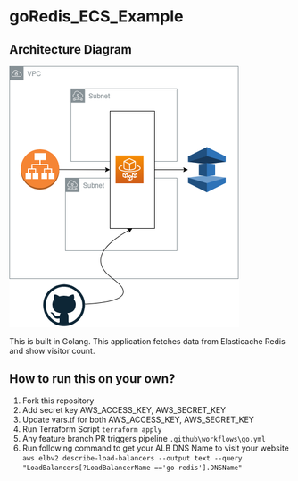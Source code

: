 # goRedis_ECS_Example
## Architecture Diagram

![Architecture Diagram](screenshots/aws.png?raw=true "Architecture Diagram")

This is built in Golang. This application fetches data from Elasticache Redis and show visitor count.

## How to run this on your own?
1. Fork this repository
1. Add secret key AWS_ACCESS_KEY, AWS_SECRET_KEY
1. Update vars.tf for both AWS_ACCESS_KEY, AWS_SECRET_KEY
1. Run Terraform Script
`terraform apply`
1. Any feature branch PR triggers pipeline
`.github\workflows\go.yml`
1. Run following command to get your ALB DNS Name to visit your website
` aws elbv2 describe-load-balancers --output text --query "LoadBalancers[?LoadBalancerName =='go-redis'].DNSName"`
